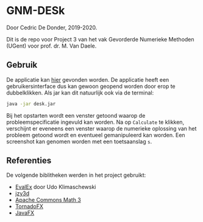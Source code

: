 # GNM-DESk
Door Cedric De Donder, 2019-2020.

Dit is de repo voor Project 3 van het vak Gevorderde Numerieke Methoden (UGent) voor prof. dr. M. Van Daele.

## Gebruik

De applicatie kan [hier](https://github.com/cshdedonder/GNM-DESk/blob/master/desk.jar?raw=true) gevonden worden. De applicatie heeft een gebruikersinterface dus kan gewoon geopend worden door erop te dubbelklikken.
Als jar kan dit natuurlijk ook via de terminal:
```bash
java -jar desk.jar
```
Bij het opstarten wordt een venster getoond waarop de probleemspecificatie ingevuld kan worden.
Na op `Calculate` te klikken, verschijnt er eveneens een venster waarop de numerieke oplossing van het probleem getoond wordt en eventueel gemanipuleerd kan worden. Een screenshot kan genomen worden met een toetsaanslag `s`. 

## Referenties

De volgende biblitheken werden in het project gebruikt:
 + [EvalEx](https://github.com/uklimaschewski/EvalEx) door Udo Klimaschewski
 + [jzy3d](http://www.jzy3d.org/)
 + [Apache Commons Math 3](http://commons.apache.org/proper/commons-math/)
 + [TornadoFX](https://tornadofx.io/)
 + [JavaFX](https://openjfx.io/)
